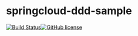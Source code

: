 # springcloud-ddd-sample

[![Build Status](https://www.travis-ci.org/gaoyuyue/springcloud-ddd-sample.svg?branch=master)](https://www.travis-ci.org/gaoyuyue/springcloud-ddd-sample)[![GitHub license](https://img.shields.io/github/license/gaoyuyue/springcloud-ddd-sample.svg)](https://github.com/gaoyuyue/springcloud-ddd-sample/blob/master/LICENSE.md)
